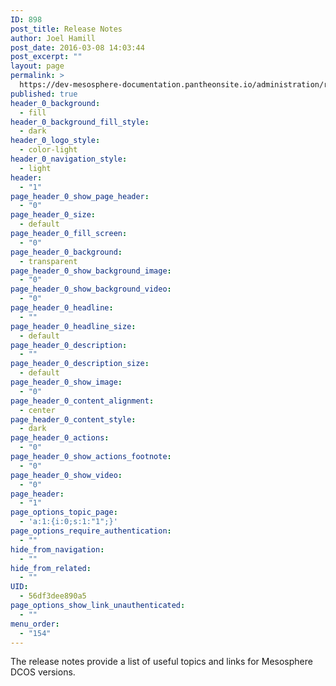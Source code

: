 ```yaml
---
ID: 898
post_title: Release Notes
author: Joel Hamill
post_date: 2016-03-08 14:03:44
post_excerpt: ""
layout: page
permalink: >
  https://dev-mesosphere-documentation.pantheonsite.io/administration/release-notes/
published: true
header_0_background:
  - fill
header_0_background_fill_style:
  - dark
header_0_logo_style:
  - color-light
header_0_navigation_style:
  - light
header:
  - "1"
page_header_0_show_page_header:
  - "0"
page_header_0_size:
  - default
page_header_0_fill_screen:
  - "0"
page_header_0_background:
  - transparent
page_header_0_show_background_image:
  - "0"
page_header_0_show_background_video:
  - "0"
page_header_0_headline:
  - ""
page_header_0_headline_size:
  - default
page_header_0_description:
  - ""
page_header_0_description_size:
  - default
page_header_0_show_image:
  - "0"
page_header_0_content_alignment:
  - center
page_header_0_content_style:
  - dark
page_header_0_actions:
  - "0"
page_header_0_show_actions_footnote:
  - "0"
page_header_0_show_video:
  - "0"
page_header:
  - "1"
page_options_topic_page:
  - 'a:1:{i:0;s:1:"1";}'
page_options_require_authentication:
  - ""
hide_from_navigation:
  - ""
hide_from_related:
  - ""
UID:
  - 56df3dee890a5
page_options_show_link_unauthenticated:
  - ""
menu_order:
  - "154"
---
```

The release notes provide a list of useful topics and links for Mesosphere DCOS versions.
